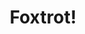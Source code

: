 ---
title: Foxtrot!
image: Foxtrot.jpg
link: http://www.pieandmash.me/foxtrot/
ios: https://itunes.apple.com/gb/app/id797114536
android: "https://play.google.com/store/apps/details?id=me.pieandmash.foxtrot"
---